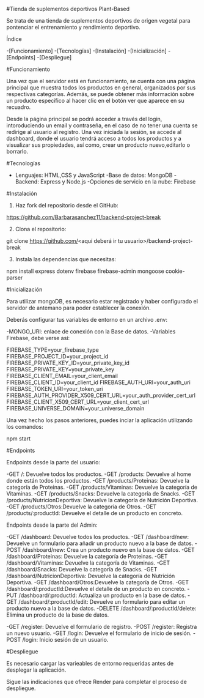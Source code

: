#Tienda de suplementos deportivos Plant-Based

Se trata de una tienda de suplementos deportivos de origen vegetal para pontenciar el entrenamiento y rendimiento deportivo.

Índice

-[Funcionamiento]
-[Tecnologías]
-[Instalación]
-[Inicialización]
-[Endpoints]
-[Despliegue]

#Funcionamiento

Una vez que el servidor está en funcionamiento, se cuenta con una página principal que muestra todos los productos en general, organizados por sus respectivas categorías. Además, se puede obtener más información sobre un producto específico al hacer clic en el botón ver que aparece en su recuadro.

Desde la página principal se podrá acceder a través del login, intoroduciendo un email y contraseña, en el caso de no tener una cuenta se redirige al usuario al registro. Una vez iniciada la sesión, se accede al dashboard, donde el usuario tendrá acceso a todos los productos y a visualizar sus propiedades, así como, crear un producto nuevo,editarlo o borrarlo.


#Tecnologías

- Lenguajes: HTML,CSS y JavaScript
-Base de datos: MongoDB
-Backend: Express y Node.js
-Opciones de servicio en la nube: Firebase

#Instalación

1. Haz fork del repositorio desde el GitHub:

https://github.com/Barbarasanchez11/backend-project-break

2. Clona el repositorio:

git clone https://github.com/<aquí deberá ir tu usuario>/backend-project-break

3. Instala las dependencias que necesitas:

npm install express dotenv firebase firebase-admin mongoose cookie-parser


#Inicialización

Para utilizar mongoDB, es necesario estar registrado y haber configurado el servidor de antemano para poder establecer la conexión.

Deberás configurar tus variables de entorno en un archivo .env:

-MONGO_URI: enlace de conexión con la Base de datos.
-Variables Firebase, debe verse así:

FIREBASE_TYPE=your_firebase_type
FIREBASE_PROJECT_ID=your_project_id
FIREBASE_PRIVATE_KEY_ID=your_private_key_id
FIREBASE_PRIVATE_KEY=your_private_key
FIREBASE_CLIENT_EMAIL=your_client_email
FIREBASE_CLIENT_ID=your_client_id
FIREBASE_AUTH_URI=your_auth_uri
FIREBASE_TOKEN_URI=your_token_uri
FIREBASE_AUTH_PROVIDER_X509_CERT_URL=your_auth_provider_cert_url
FIREBASE_CLIENT_X509_CERT_URL=your_client_cert_url
FIREBASE_UNIVERSE_DOMAIN=your_universe_domain

Una vez hecho los pasos anteriores, puedes inciar la aplicación utilizando los comandos:

npm start


#Endpoints

Endpoints desde la parte del usuario:

-GET /: Devuelve todos los productos.
-GET /products: Devuelve al home donde están todos los productos.
-GET /products/Proteinas: Devuelve la categoría de Proteinas.
-GET /products/Vitaminas: Devuelve la categoría de Vitaminas.
-GET /products/Snacks: Devuelve la categoría de Snacks.
-GET /products/NutricionDeportiva: Devuelve la categoría de Nutrición Deportiva.
-GET /products/Otros:Devuelve  la categoría de Otros.
-GET /products/:productId: Devuelve el detalle de un producto en concreto.



Endpoints desde la parte del Admin:

-GET /dashboard: Devuelve todos los productos.
-GET /dashboard/new: Devuelve un formulario para añadir un producto nuevo a la base de datos.
-POST /dashboard/new: Crea un producto nuevo en la base de datos.
-GET /dashboard/Proteinas: Devuelve la categoría de Proteinas.
-GET /dashboard/Vitaminas: Devuelve la categoría de Vitaminas.
-GET /dashboard/Snacks: Devuelve la categoría de Snacks.
-GET /dashboard/NutricionDeportiva: Devuelve la categoría de Nutrición Deportiva.
-GET /dashboard/Otros:Devuelve  la categoría de Otros.
-GET /dashboard/:productId:Devuelve el detalle de un producto en concreto.
-PUT /dashboard/:productId: Actualiza un producto en la base de datos.
-GET /dashboard/:productId/edit: Devuelve un formulario para editar un producto nuevo a la base de datos.
-DELETE /dashboard/:productId/delete: Elimina un producto de la base de datos.

-GET /register: Devuelve el formulario de registro.
-POST /register: Registra un nuevo usuario.
-GET /login: Devuelve el formulario de inicio de sesión.
-POST /login: Inicio sesión de un usuario.

#Despliegue

Es necesario cargar las varieables de entorno requeridas antes de desplegar la aplicación.

Sigue las indicaciones que ofrece Render para completar el proceso de despliegue.